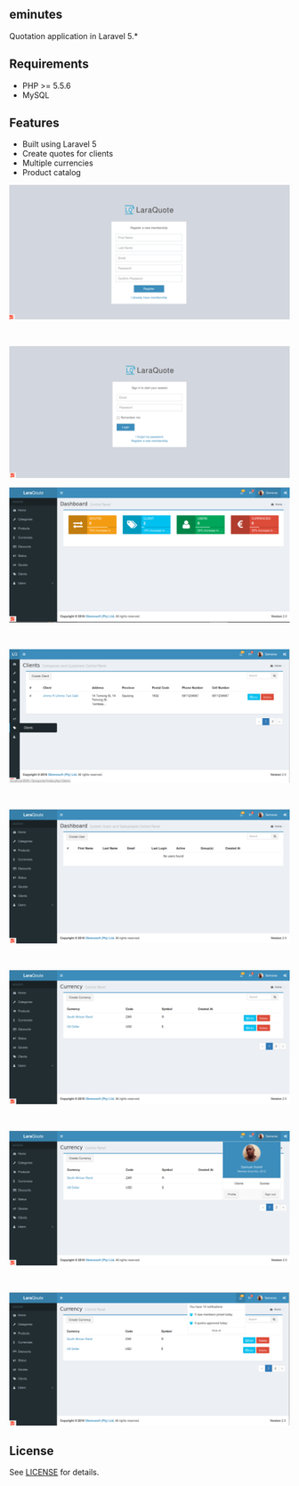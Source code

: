 ## eminutes
Quotation application in Laravel 5.*

## Requirements

* PHP >= 5.5.6
* MySQL

## Features
* Built using Laravel 5
* Create quotes for clients
* Multiple currencies
* Product catalog

<p align="center">
    <img src="register.png" alt=""/>
</p>
<br />
<p align="center">
    <img src="login.png" alt=""/>
</p>
<p align="center">
    <img src="dashboard.png" alt=""/>
</p>
<br />
<p align="center">
    <img src="clients.png" alt=""/>
</p>
<br />
<p align="center">
    <img src="users.png" alt=""/>
</p>
<br />
<p align="center">
    <img src="currencies.png" alt=""/>
</p>
<br />
<p align="center">
    <img src="notifications.png" alt=""/>
</p>
<br />
<p align="center">
    <img src="currency.png" alt=""/>
</p>

## License
See [LICENSE](LICENSE) for details.
